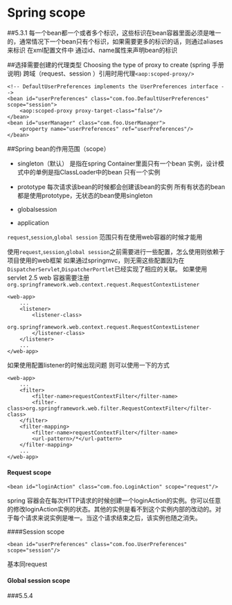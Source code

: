 # Spring scope


##5.3.1
每一个bean都一个或者多个标识，这些标识在bean容器里面必须是唯一的，通常情况下一个bean只有个标识，如果需要更多的标识的话，则通过aliases来标识
在xml配置文件中 通过id、name属性来声明bean的标识



##选择需要创建的代理类型
Choosing the type of proxy to create (spring 手册说明)
跨域（request、session ）引用时用代理`<aop:scoped-proxy/> `

```
<!-- DefaultUserPreferences implements the UserPreferences interface -->
<bean id="userPreferences" class="com.foo.DefaultUserPreferences" scope="session">
    <aop:scoped-proxy proxy-target-class="false"/>
</bean>
<bean id="userManager" class="com.foo.UserManager">
    <property name="userPreferences" ref="userPreferences"/>
</bean>
```
##Spring bean的作用范围（scope）
- singleton（默认）
 是指在spring Container里面只有一个bean 实例，设计模式中的单例是指ClassLoader中的bean 只有一个实例
- prototype 
 每次请求该bean的时候都会创建该bean的实例 所有有状态的bean都是使用prototype，无状态的bean使用singleton

- globalsession
- application

`request`,`session`,`global session` 范围只有在使用web容器的时候才能用

使用`request`,`session`,`global session`之前需要进行一些配置，怎么使用则依赖于项目使用的web框架
如果通过springmvc，则无需这些配置因为在`DispatcherServlet`,`DispatcherPortlet`已经实现了相应的关联。
如果使用servlet 2.5 web 容器需要注册`org.springframework.web.context.request.RequestContextListener`

```
<web-app>
    ...
    <listener>
        <listener-class>
            org.springframework.web.context.request.RequestContextListener
        </listener-class>
    </listener>
    ...
</web-app>
```
如果使用配置listener的时候出现问题 则可以使用一下的方式

```
<web-app>
    ...
    <filter>
        <filter-name>requestContextFilter</filter-name>
        <filter-class>org.springframework.web.filter.RequestContextFilter</filter-class>
    </filter>
    <filter-mapping>
        <filter-name>requestContextFilter</filter-name>
        <url-pattern>/*</url-pattern>
    </filter-mapping>
    ...
</web-app>
```
#### Request scope
```
<bean id="loginAction" class="com.foo.LoginAction" scope="request"/>
```
spring 容器会在每次HTTP请求的时候创建一个loginAction的实例。你可以任意的修改loginAction实例的状态。其他的实例是看不到这个实例内部的改动的。对于每个请求来说实例是唯一。当这个请求结束之后，该实例也随之消失。

####Session scope
```
<bean id="userPreferences" class="com.foo.UserPreferences" scope="session"/>
```
 基本同request
 
#### Global session scope
 
###5.5.4


